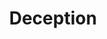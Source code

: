 ---
layout: project
title: Deception
description: A game built for Discord's infrastructure, work in progress.
image: https://video.twimg.com/tweet_video/FHe95LFWQAUQcN3.mp4
tags: [discord, hide]
created: 2021-12-25
links:
  - label: Repository
    href: https://github.com/Tinkerstorm/interaction-prototypes
  - label: Project Board
    href: https://github.com/orgs/TinkerStorm/projects/5
---